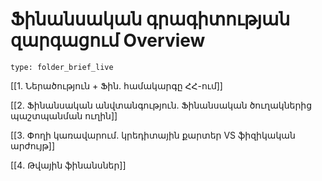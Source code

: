 # Ֆինանսական գրագիտության զարգացում Overview
 
```ccard
type: folder_brief_live
```
 
[[1․ Ներածություն + Ֆին․ համակարգը ՀՀ-ում]]

[[2․ Ֆինանսական անվտանգություն․ Ֆինանսական ծուղակներից պաշտպանման ուղին]]

[[3․ Փողի կառավարում․ կրեդիտային քարտեր VS ֆիզիկական արժույթ]]

[[4․ Թվային ֆինանսներ]]
